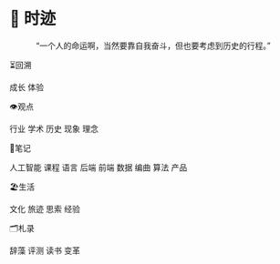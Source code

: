 # 🧭 时迹


<center>“一个人的命运啊，当然要靠自我奋斗，但也要考虑到历史的行程。”</center>


 ⏳回溯

 成长
 体验

 👁观点

 行业
 学术
 历史
 现象
 理念

 📔笔记

 人工智能
 课程
 语言
 后端
 前端
 数据
 编曲
 算法
 产品

 🏖生活 

 文化
 旅迹
 思索
 经验

 🗂️札录

 辞藻
 评测
 读书
 变革

